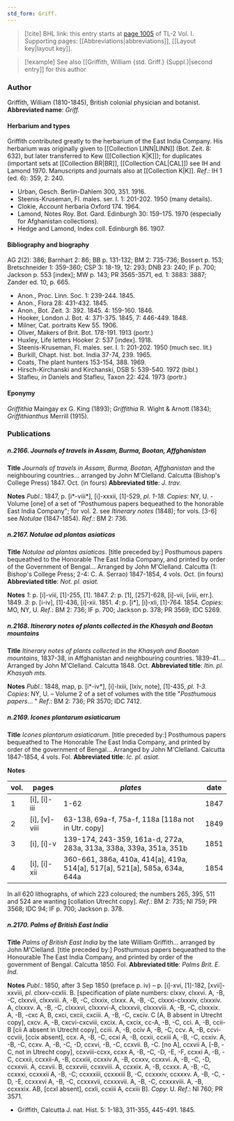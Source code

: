 ```yaml
---
std_form: Griff.
---
```


> [!cite] BHL link: this entry starts at [page 1005](https://www.biodiversitylibrary.org/page/33121136) of TL-2 Vol. I.
> Supporting pages: [[Abbreviations|abbreviations]], [[Layout key|layout key]].

> [!example] See also [[Griffith, William {std. Griff.} (Suppl.)|second entry]] for this author

### Author

Griffith, William (1810-1845), British colonial physician and botanist. 
**Abbreviated name**: *Griff.*

#### Herbarium and types

Griffith contributed greatly to the herbarium of the East India Company. His herbarium was originally given to [[Collection LINN|LINN]] (Bot. Zeit. 8: 632), but later transferred to Kew ([[Collection K|K]]); for duplicates (important sets at [[Collection BR|BR]], [[Collection CAL|CAL]]) see IH and Lamond 1970. Manuscripts and journals also at [[Collection K|K]].
*Ref*.: IH 1 (ed. 6): 359, 2: 240.
- Urban, Gesch. Berlin-Dahlem 300, 351. 1916.
- Steenis-Kruseman, Fl. males. ser. I. 1: 201-202. 1950 (many details).
- Clokie, Account herbaria Oxford 174. 1964.
- Lamond, Notes Roy. Bot. Gard. Edinburgh 30: 159-175. 1970 (especially for Afghanistan collections).
- Hedge and Lamond, Index coll. Edinburgh 86. 1907.

#### Bibliography and biography

AG 2(2): 386; Barnhart 2: 86; BB p. 131-132; BM 2: 735-736; Bossert p. 153; Bretschneider 1: 359-360; CSP 3: 18-19, 12: 293; DNB 23: 240; IF p. 700; Jackson p. 553 \[index\]; MW p. 143; PR 3565-3571, ed. 1: 3883: 3887; Zander ed. 10, p. 665.
- Anon., Proc. Linn. Soc. 1: 239-244. 1845.
- Anon., Flora 28: 431-432. 1845.
- Anon., Bot. Zeit. 3: 392. 1845. 4: 159-160. 1846.
- Hooker, London J. Bot. 4: 371-375. 1845, 7: 446-449. 1848.
- Milner, Cat. portraits Kew 55. 1906.
- Oliver, Makers of Brit. Bot. 178-191. 1913 (portr.)
- Huxley, Life letters Hooker 2: 537 \[index\]. 1918.
- Steenis-Kruseman, Fl. males. ser. I. 1: 201-202. 1950 (much sec. lit.)
- Burkill, Chapt. hist. bot. India 37-74, 239. 1965.
- Coats, The plant hunters 153-154, 388. 1969.
- Hirsch-Kirchanski and Kirchanski, DSB 5: 539-540. 1972 (bibl.)
- Stafleu, *in* Daniels and Stafleu, Taxon 22: 424. 1973 (portr.)

#### Eponymy

*Griffithia* Maingay ex G. King (1893); *Griffithia* R. Wight & Arnott (1834); *Griffithianthus* Merrill (1915).

### Publications

##### n.2166. Journals of travels in Assam, Burma, Bootan, Affghanistan

**Title**
*Journals of travels in Assam, Burma, Bootan, Affghanistan* and the neighbouring countries... arranged by John M'Clelland. Calcutta (Bishop's College Press) 1847. Oct. (in fours)
**Abbreviated title**: *J. trav.*

**Notes**
*Publ*.: 1847, p. \[i\*-viii\*\], \[i\]-xxxii, \[1\]-529, *pl. 1-18. Copies*: NY, U. -Volume \[one\] of a set of "Posthumous papers bequeathed to the honorable East India Company"; for vol. 2. see *Itinerary notes* (1848); for vols. \[3-6\] see *Notulae* (1847-1854).
*Ref*.: BM 2: 736.

##### n.2167. Notulae ad plantas asiaticas

**Title**
*Notulae ad plantas asiaticas*. \[title preceded by:\] Posthumous papers bequeathed to the Honorable The East India Company, and printed by order of the Government of Bengal... Arranged by John M'Clelland. Calcutta (1: Bishop's College Press; 2-4: C. A. Serrao) 1847-1854, 4 vols. Oct. (in fours)
**Abbreviated title**: *Not. pl. asiat.*

**Notes**
*1*: p. \[i\]-viii, \[1\]-255, \[1\]. 1847.
*2*: p. \[1\], \[257\]-628, \[i\]-vii, \[viii, err.\]. 1849.
*3*: p. \[i-iv\], \[1\]-436, \[i\]-xii. 1851.
*4*: p. \[i\*\], \[i\]-xli, \[1\]-764. 1854.
*Copies*: MO, NY, U.
*Ref*.: BM 2: 736; IF p. 700; Jackson p. 378; PR 3569; IDC 5269.

##### n.2168. Itinerary notes of plants collected in the Khasyah and Bootan mountains

**Title**
*Itinerary notes of plants collected in the Khasyah and Bootan mountains*, 1837-38, in Affghanistan and neighbouring countries. 1839-41.... Arranged by John M'Clelland. Calcutta 1848. Oct.
**Abbreviated title**: *Itin. pl. Khasyah mts.*

**Notes**
*Publ*.: 1848, map, p. \[i\*-iv\*\], \[i\]-lxiii, \[lxiv, note\], \[1\]-435, *pl. 1-3. Copies*: NY, U. – Volume 2 of a set of volumes with the title "*Posthumous papers*... "
*Ref*.: BM 2: 736; PR 3570; IDC 7412.

##### n.2169. Icones plantarum asiaticarum

**Title**
*Icones plantarum asiaticarum*. \[title preceded by:\] Posthumous papers bequeathed to The Honorable The East India Company, and printed by order of the government of Bengal... Arranged by John M'Clelland. Calcutta 1847-1854, 4 vols. Fol.
**Abbreviated title**: *Ic. pl. asiat.*

**Notes**

|vol.	|pages	|*plates*	|date|
|---	|---	|---	|---	|
|1	|\[i\], \[i\]-iii	|1-62	|1847|
|2	|\[i\], \[v\]-viii	|63-138, 69a-f, 75a-f, 118a \[118a not in Utr. copy\]	|1849|
|3	|\[i\], \[i\]-v	|139-174, 243-359, 161a-d, 272a, 283a, 313a, 338a, 339a, 351a, 351b	|1851|
|4	|\[i\], \[i\]-xii	|360-661, 386a, 410a, 414\[a\], 419a, 514\[a\], 517\[a\], 521\[a\], 585a, 634a, 644a	|1854|

In all 620 lithographs, of which 223 coloured; the numbers 265, 395, 511 and 524 are wanting \[collation Utrecht copy\].
*Ref*.: BM 2: 735; NI 759; PR 3568; IDC 94; IF p. 700; Jackson p. 378.

##### n.2170. Palms of British East India

**Title**
*Palms of British East India* by the late William Griffith... arranged by John M'Clelland. \[title preceded by:\] Posthumous papers bequeathed to the Honourable The East India Company, and printed by order of the government of Bengal. Calcutta 1850. Fol.
**Abbreviated title**: *Palms Brit. E. Ind.*

**Notes**
*Publ*.: 1850, after 3 Sep 1850 (preface p. iv) – p. \[i\]-xvi, \[1\]-182, \[xvii\]-xxviii, *pl*. clxxv-ccxlii. B. \[specification of plate numbers: clxxv, clxxvi. A, -B, -C, clxxvii, clxxviii. A, -B, -C, clxxix, clxxx. A, -B, -C, clxxxi-clxxxiv, clxxxiv. A, clxxxv. A, -B, -C, clxxxvi, clxxxvi-A, clxxxvii, clxxxviii. A, -B, -C, clxxxix. A, -B, -cxc A, B, cxci, cxcii, cxciii. A, -B, -C, cxciv. C \[A, B absent in Utrecht copy\], cxcv. A, -B, cxcvi-cxcviii, cxcix. A, cxcix, cc-A, -B, -C, cci. A, -B, ccii-B \[cii A absent in Utrecht copy\], cciii. A, -B, cciv A, -B, -C, ccv. A, -B, ccvi-ccviii, \[ccix absent\], ccx. A, -B, -C, ccxi A, -B, ccxii, ccxiii A, -B, -C, ccxiv. A, -B, -C, ccxv. A, -B, -C, -D, ccxvi, -B, -C, ccxvii. B, -C. \[no A\], ccxvii A, \[-B, -C, not in Utrecht copy\], ccxviii-ccxx, ccxx A, -B, -C, -D, -E, -F, ccxxi A, -B, -C, ccxxii, ccxxii-A, -B, ccxxiii, ccxxiv A, -B, ccxxv, ccxxvi. A, -B, -C, -D, ccxxvii. A, ccxvii. B, ccxxviii, ccxxviii. A, ccxxix. A, -B, ccxxx. A, -B, -C, ccxxxi, ccxxxii A, -B, -C; ccxxxiii, ccxxxiii B, -C, ccxxxiv, ccxxxv. A, -B, -C, -D, -E, ccxxxvi A, -B, -C, ccxxxvii, ccxxxvii. A, -B, -C, ccxxxviii. A, -B, ccxxxix. AB, \[ccxl absent\], ccxli, ccxiii A, ccxiii B\]. *Copy*: U.
*Ref*.: NI 760; PR 3571.
- Griffith, Calcutta J. nat. Hist. 5: 1-183, 311-355, 445-491. 1845.


